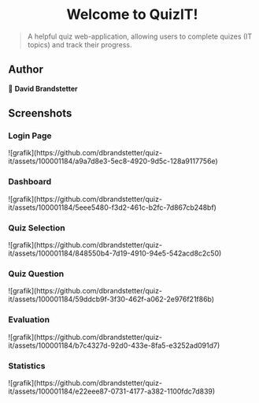 <h1 align="center">Welcome to QuizIT!</h1>

> A helpful quiz web-application, allowing users to complete quizes (IT topics) and track their progress.

## Author

👤 **David Brandstetter**

## Screenshots

<h3>Login Page</h3>
![grafik](https://github.com/dbrandstetter/quiz-it/assets/100001184/a9a7d8e3-5ec8-4920-9d5c-128a9117756e)

<h3>Dashboard</h3>
![grafik](https://github.com/dbrandstetter/quiz-it/assets/100001184/5eee5480-f3d2-461c-b2fc-7d867cb248bf)

<h3>Quiz Selection</h3>
![grafik](https://github.com/dbrandstetter/quiz-it/assets/100001184/848550b4-7d19-4910-94e5-542acd8c2c50)

<h3>Quiz Question</h3>
![grafik](https://github.com/dbrandstetter/quiz-it/assets/100001184/59ddcb9f-3f30-462f-a062-2e976f21f86b)

<h3>Evaluation</h3>
![grafik](https://github.com/dbrandstetter/quiz-it/assets/100001184/b7c4327d-92d0-433e-8fa5-e3252ad091d7)

<h3>Statistics</h3>
![grafik](https://github.com/dbrandstetter/quiz-it/assets/100001184/e22eee87-0731-4177-a382-1100fdc7d839)
